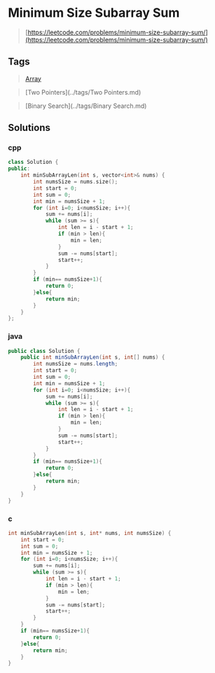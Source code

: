 # Minimum Size Subarray Sum

> [https://leetcode.com/problems/minimum-size-subarray-sum/](https://leetcode.com/problems/minimum-size-subarray-sum/)

## Tags

> [Array](../tags/Array.md)

> [Two Pointers](../tags/Two Pointers.md)

> [Binary Search](../tags/Binary Search.md)

## Solutions

### cpp

```cpp
class Solution {
public:
    int minSubArrayLen(int s, vector<int>& nums) {
        int numsSize = nums.size();
        int start = 0;
        int sum = 0;
        int min = numsSize + 1;
        for (int i=0; i<numsSize; i++){
            sum += nums[i];
            while (sum >= s){
                int len = i - start + 1;
                if (min > len){
                    min = len;
                }
                sum -= nums[start];
                start++;
            }
        }
        if (min== numsSize+1){
            return 0;
        }else{
            return min;
        }
    }
};
```

### java

```java
public class Solution {
    public int minSubArrayLen(int s, int[] nums) {
        int numsSize = nums.length;
        int start = 0;
        int sum = 0;
        int min = numsSize + 1;
        for (int i=0; i<numsSize; i++){
            sum += nums[i];
            while (sum >= s){
                int len = i - start + 1;
                if (min > len){
                    min = len;
                }
                sum -= nums[start];
                start++;
            }
        }
        if (min== numsSize+1){
            return 0;
        }else{
            return min;
        }
    }
}
```

### c

```c
int minSubArrayLen(int s, int* nums, int numsSize) {
    int start = 0;
    int sum = 0;
    int min = numsSize + 1;
    for (int i=0; i<numsSize; i++){
        sum += nums[i];
        while (sum >= s){
            int len = i - start + 1;
            if (min > len){
                min = len;
            }
            sum -= nums[start];
            start++;
        }
    }
    if (min== numsSize+1){
        return 0;
    }else{
        return min;
    }
}
```